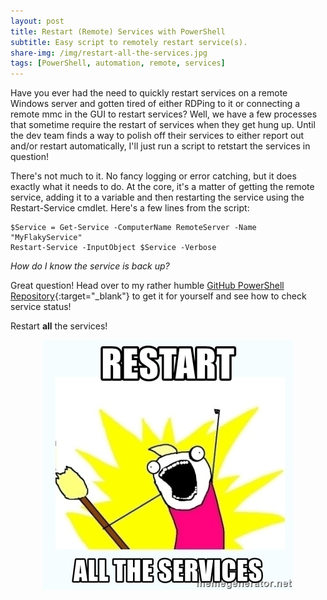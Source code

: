 ```yaml
---
layout: post
title: Restart (Remote) Services with PowerShell
subtitle: Easy script to remotely restart service(s).
share-img: /img/restart-all-the-services.jpg
tags: [PowerShell, automation, remote, services]
---
```


Have you ever had the need to quickly restart services on a remote Windows server and gotten tired of either RDPing to it or connecting a remote mmc in the GUI to restart services? Well, we have a few processes that sometime require the restart of services when they get hung up. Until the dev team finds a way to polish off their services to either report out and/or restart automatically, I'll just run a script to retstart the services in question!

There's not much to it. No fancy logging or error catching, but it does exactly what it needs to do. At the core, it's a matter of getting the remote service, adding it to a variable and then restarting the service using the Restart-Service cmdlet. Here's a few lines from the script:

~~~
$Service = Get-Service -ComputerName RemoteServer -Name "MyFlakyService"
Restart-Service -InputObject $Service -Verbose
~~~

_How do I know the service is back up?_

Great question! Head over to my rather humble [GitHub PowerShell Repository](https://github.com/GeekLifeNow/PowerShell-Automation){:target="_blank"} to get it for yourself and see how to check service status!

Restart **all** the services!

<p align="center">
  <img src="/img/restart-all-the-services.jpg">
</p>
